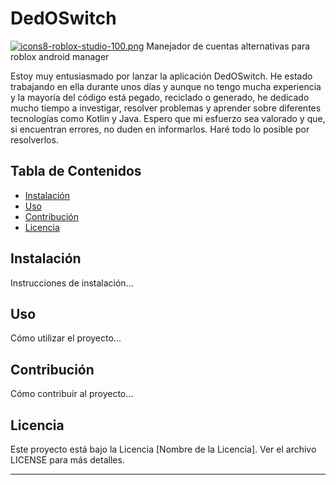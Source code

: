 # DedOSwitch 

[![icons8-roblox-studio-100.png](https://i.postimg.cc/YS6jPkbt/icons8-roblox-studio-100.png)](https://postimg.cc/3ywKyssq)
Manejador de cuentas alternativas para roblox android manager

Estoy muy entusiasmado por lanzar la aplicación DedOSwitch. He estado trabajando en ella durante unos días y aunque no tengo mucha experiencia y la mayoría del código está pegado, reciclado o generado, he dedicado mucho tiempo a investigar, resolver problemas y aprender sobre diferentes tecnologías como Kotlin y Java. Espero que mi esfuerzo sea valorado y que, si encuentran errores, no duden en informarlos. Haré todo lo posible por resolverlos.

## Tabla de Contenidos

- [Instalación](#instalación)
- [Uso](#uso)
- [Contribución](#contribución)
- [Licencia](#licencia)

## Instalación

Instrucciones de instalación...

## Uso

Cómo utilizar el proyecto...

## Contribución

Cómo contribuir al proyecto...

## Licencia

Este proyecto está bajo la Licencia [Nombre de la Licencia]. Ver el archivo LICENSE para más detalles.

---


